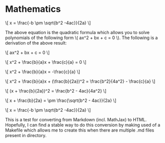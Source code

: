 # Mathematics

\\[
x = \frac{-b \pm \sqrt{b^2 -4ac}}{2a}
\\]

The above equation is the quadratic formula which allows you to solve polynomials of the following form \\( ax^2 + bx + c = 0 \\). The following is a derivation of the
above result:

\\[
ax^2 + bx + c = 0
\\]

\\[
x^2 + \frac{b}{a}x + \frac{c}{a} = 0
\\]

\\[
x^2 + \frac{b}{a}x = -\frac{c}{a}
\\]

\\[
x^2 + \frac{b}{a}x + (\frac{b}{2a})^2 = \frac{b^2}{4a^2} - \frac{c}{a}
\\]

\\[
(x + \frac{b}{2a})^2 = \frac{b^2 - 4ac}{4a^2}
\\]

\\[
x + \frac{b}{2a} = \pm \frac{\sqrt{b^2 - 4ac}}{2a}
\\]

\\[
x = \frac{-b \pm \sqrt{b^2 -4ac}}{2a}
\\]

This is a test for converting from Markdown (incl. MathJax) to HTML. Hopefully, I can find a stable way to do this conversion by making used of a Makefile which allows me to create this when there are multiple .md files present in directory.
